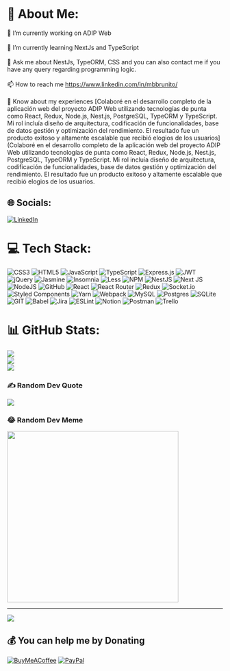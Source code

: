 # 💫 About Me:
🔭 I’m currently working on ADIP Web<br><br>🌱 I’m currently learning NextJs and TypeScript<br><br>💬 Ask me about NestJs, TypeORM, CSS and you can also contact me if you have any query regarding programming logic.<br><br>📫 How to reach me https://www.linkedin.com/in/mbbrunito/<br><br>📄 Know about my experiences [Colaboré en el desarrollo completo de la aplicación web del proyecto ADIP Web utilizando tecnologías de punta como React, Redux, Node.js, Nest.js, PostgreSQL, TypeORM y TypeScript. Mi rol incluía diseño de arquitectura, codificación de funcionalidades, base de datos gestión y optimización del rendimiento. El resultado fue un producto exitoso y altamente escalable que recibió elogios de los usuarios](Colaboré en el desarrollo completo de la aplicación web del proyecto ADIP Web utilizando tecnologías de punta como React, Redux, Node.js, Nest.js, PostgreSQL, TypeORM y TypeScript. Mi rol incluía diseño de arquitectura, codificación de funcionalidades, base de datos gestión y optimización del rendimiento. El resultado fue un producto exitoso y altamente escalable que recibió elogios de los usuarios.


## 🌐 Socials:
[![LinkedIn](https://img.shields.io/badge/LinkedIn-%230077B5.svg?logo=linkedin&logoColor=white)](https://linkedin.com/in/https://www.linkedin.com/in/mbbrunito) 

# 💻 Tech Stack:
![CSS3](https://img.shields.io/badge/css3-%231572B6.svg?style=plastic&logo=css3&logoColor=white) ![HTML5](https://img.shields.io/badge/html5-%23E34F26.svg?style=plastic&logo=html5&logoColor=white) ![JavaScript](https://img.shields.io/badge/javascript-%23323330.svg?style=plastic&logo=javascript&logoColor=%23F7DF1E) ![TypeScript](https://img.shields.io/badge/typescript-%23007ACC.svg?style=plastic&logo=typescript&logoColor=white) ![Express.js](https://img.shields.io/badge/express.js-%23404d59.svg?style=plastic&logo=express&logoColor=%2361DAFB) ![JWT](https://img.shields.io/badge/JWT-black?style=plastic&logo=JSON%20web%20tokens) ![jQuery](https://img.shields.io/badge/jquery-%230769AD.svg?style=plastic&logo=jquery&logoColor=white) ![Jasmine](https://img.shields.io/badge/jasmine-%238A4182.svg?style=plastic&logo=jasmine&logoColor=white) ![Insomnia](https://img.shields.io/badge/Insomnia-black?style=plastic&logo=insomnia&logoColor=5849BE) ![Less](https://img.shields.io/badge/less-2B4C80?style=plastic&logo=less&logoColor=white) ![NPM](https://img.shields.io/badge/NPM-%23000000.svg?style=plastic&logo=npm&logoColor=white) ![NestJS](https://img.shields.io/badge/nestjs-%23E0234E.svg?style=plastic&logo=nestjs&logoColor=white) ![Next JS](https://img.shields.io/badge/Next-black?style=plastic&logo=next.js&logoColor=white) ![NodeJS](https://img.shields.io/badge/node.js-6DA55F?style=plastic&logo=node.js&logoColor=white) ![GitHub](https://img.shields.io/badge/GitHub-%23121011.svg?style=plastic&logo=github&logoColor=white) ![React](https://img.shields.io/badge/react-%2320232a.svg?style=plastic&logo=react&logoColor=%2361DAFB) ![React Router](https://img.shields.io/badge/React_Router-CA4245?style=plastic&logo=react-router&logoColor=white) ![Redux](https://img.shields.io/badge/redux-%23593d88.svg?style=plastic&logo=redux&logoColor=white) ![Socket.io](https://img.shields.io/badge/Socket.io-black?style=plastic&logo=socket.io&badgeColor=010101) ![Styled Components](https://img.shields.io/badge/styled--components-DB7093?style=plastic&logo=styled-components&logoColor=white) ![Yarn](https://img.shields.io/badge/yarn-%232C8EBB.svg?style=plastic&logo=yarn&logoColor=white) ![Webpack](https://img.shields.io/badge/webpack-%238DD6F9.svg?style=plastic&logo=webpack&logoColor=black) ![MySQL](https://img.shields.io/badge/mysql-%2300f.svg?style=plastic&logo=mysql&logoColor=white) ![Postgres](https://img.shields.io/badge/postgres-%23316192.svg?style=plastic&logo=postgresql&logoColor=white) ![SQLite](https://img.shields.io/badge/sqlite-%2307405e.svg?style=plastic&logo=sqlite&logoColor=white) ![GIT](https://img.shields.io/badge/Git-fc6d26?style=plastic&logo=git&logoColor=white) ![Babel](https://img.shields.io/badge/Babel-F9DC3e?style=plastic&logo=babel&logoColor=black) ![Jira](https://img.shields.io/badge/jira-%230A0FFF.svg?style=plastic&logo=jira&logoColor=white) ![ESLint](https://img.shields.io/badge/ESLint-4B3263?style=plastic&logo=eslint&logoColor=white) ![Notion](https://img.shields.io/badge/Notion-%23000000.svg?style=plastic&logo=notion&logoColor=white) ![Postman](https://img.shields.io/badge/Postman-FF6C37?style=plastic&logo=postman&logoColor=white) ![Trello](https://img.shields.io/badge/Trello-%23026AA7.svg?style=plastic&logo=Trello&logoColor=white)
# 📊 GitHub Stats:
![](https://github-readme-stats.vercel.app/api?username=MBBrunito&theme=dark&hide_border=false&include_all_commits=false&count_private=false)<br/>
![](https://github-readme-streak-stats.herokuapp.com/?user=MBBrunito&theme=dark&hide_border=false)<br/>
![](https://github-readme-stats.vercel.app/api/top-langs/?username=MBBrunito&theme=dark&hide_border=false&include_all_commits=false&count_private=false&layout=compact)

### ✍️ Random Dev Quote
![](https://quotes-github-readme.vercel.app/api?type=horizontal&theme=radical)

### 😂 Random Dev Meme
<img src='https://randommeme-five.vercel.app/' style="height: 400px;"/>

---
[![](https://visitcount.itsvg.in/api?id=MBBrunito&icon=0&color=0)](https://visitcount.itsvg.in)

  ## 💰 You can help me by Donating
  [![BuyMeACoffee](https://img.shields.io/badge/Buy%20Me%20a%20Coffee-ffdd00?style=for-the-badge&logo=buy-me-a-coffee&logoColor=black)](https://buymeacoffee.com/BrunitoDev) [![PayPal](https://img.shields.io/badge/PayPal-00457C?style=for-the-badge&logo=paypal&logoColor=white)](https://paypal.me/TLTdigital) 

  
<!-- Proudly created with GPRM ( https://gprm.itsvg.in ) -->

